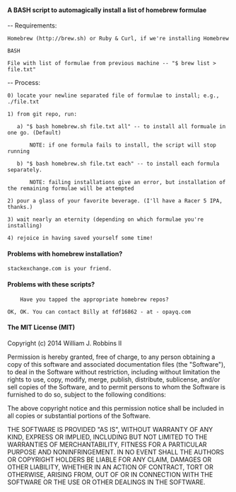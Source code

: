#### A BASH script to automagically install a list of homebrew formulae

-- Requirements:

	Homebrew (http://brew.sh) or Ruby & Curl, if we're installing Homebrew

	BASH

	File with list of formulae from previous machine -- "$ brew list > file.txt"
	
-- Process:

	0) locate your newline separated file of formulae to install; e.g., ./file.txt
	
	1) from git repo, run:

	   a) "$ bash homebrew.sh file.txt all" -- to install all formuale in one go. (Default)
	   
	       NOTE: if one formula fails to install, the script will stop running

	   b) "$ bash homebrew.sh file.txt each" -- to install each formula separately.

	       NOTE: failing installations give an error, but installation of the remaining formulae will be attempted   
	
	2) pour a glass of your favorite beverage. (I'll have a Racer 5 IPA, thanks.)
	
	3) wait nearly an eternity (depending on which formulae you're installing)
	
	4) rejoice in having saved yourself some time!
	
#### Problems with homebrew installation?

	stackexchange.com is your friend. 

#### Problems with these scripts? 

     	Have you tapped the appropriate homebrew repos?
	
	OK, OK. You can contact Billy at fdf16862 - at - opayq.com  

#### The MIT License (MIT)

Copyright (c) 2014 William J. Robbins II

Permission is hereby granted, free of charge, to any person obtaining a copy
of this software and associated documentation files (the "Software"), to deal
in the Software without restriction, including without limitation the rights
to use, copy, modify, merge, publish, distribute, sublicense, and/or sell
copies of the Software, and to permit persons to whom the Software is
furnished to do so, subject to the following conditions:

The above copyright notice and this permission notice shall be included in
all copies or substantial portions of the Software.

THE SOFTWARE IS PROVIDED "AS IS", WITHOUT WARRANTY OF ANY KIND, EXPRESS OR
IMPLIED, INCLUDING BUT NOT LIMITED TO THE WARRANTIES OF MERCHANTABILITY,
FITNESS FOR A PARTICULAR PURPOSE AND NONINFRINGEMENT. IN NO EVENT SHALL THE
AUTHORS OR COPYRIGHT HOLDERS BE LIABLE FOR ANY CLAIM, DAMAGES OR OTHER
LIABILITY, WHETHER IN AN ACTION OF CONTRACT, TORT OR OTHERWISE, ARISING FROM,
OUT OF OR IN CONNECTION WITH THE SOFTWARE OR THE USE OR OTHER DEALINGS IN
THE SOFTWARE.
